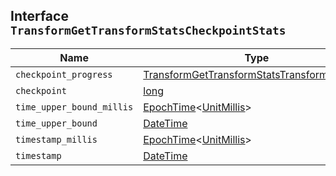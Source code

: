 ## Interface `TransformGetTransformStatsCheckpointStats`

| Name | Type | Description |
| - | - | - |
| `checkpoint_progress` | [TransformGetTransformStatsTransformProgress](./TransformGetTransformStatsTransformProgress.md) | &nbsp; |
| `checkpoint` | [long](./long.md) | &nbsp; |
| `time_upper_bound_millis` | [EpochTime](./EpochTime.md)<[UnitMillis](./UnitMillis.md)> | &nbsp; |
| `time_upper_bound` | [DateTime](./DateTime.md) | &nbsp; |
| `timestamp_millis` | [EpochTime](./EpochTime.md)<[UnitMillis](./UnitMillis.md)> | &nbsp; |
| `timestamp` | [DateTime](./DateTime.md) | &nbsp; |
